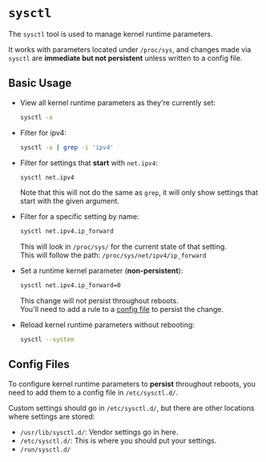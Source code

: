# `sysctl`

The `sysctl` tool is used to manage kernel runtime parameters.  

It works with parameters located under `/proc/sys`, and changes made via `sysctl` 
are **immediate but not persistent** unless written to a config file.


## Basic Usage
* View all kernel runtime parameters as they're currently set:
  ```bash
  sysctl -a
  ```

* Filter for ipv4:
  ```bash
  sysctl -a | grep -i 'ipv4'  
  ```

* Filter for settings that **start** with `net.ipv4`:
  ```bash
  sysctl net.ipv4             
  ```
  Note that this will not do the same as `grep`, it will only show settings that start
  with the given argument.  

* Filter for a specific setting by name:
  ```bash
  sysctl net.ipv4.ip_forward
  ```
  This will look in `/proc/sys/` for the current state of that setting.  
  This will follow the path: `/proc/sys/net/ipv4/ip_forward`

* Set a runtime kernel parameter (**non-persistent**):
  ```bash
  sysctl net.ipv4.ip_forward=0
  ```
  This change will not persist throughout reboots.  
  You'll need to add a rule to a [config file](#config-files) to persist the change. 


* Reload kernel runtime parameters without rebooting:
  ```bash
  sysctl --system
  ```

## Config Files

To configure kernel runtime parameters to **persist** throughout reboots, you need to
add them to a config file in `/etc/sysctl.d/`.  

Custom settings should go in `/etc/sysctl.d/`, but there are other locations where
settings are stored:  
- `/usr/lib/sysctl.d/`: Vendor settings go in here. 
- `/etc/sysctl.d/`: This is where you should put your settings.  
- `/run/sysctl.d/`





